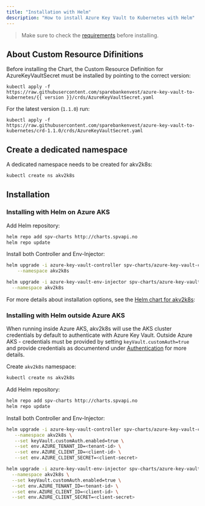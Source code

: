 ```yaml
---
title: "Installation with Helm"
description: "How to install Azure Key Vault to Kubernetes with Helm"
---
```


> Make sure to check the [requirements](requirements) before installing. 

## About Custom Resource Difinitions

Before installing the Chart, the Custom Resource Definition for AzureKeyVaultSecret must be installed by pointing to the correct version:

```
kubectl apply -f https://raw.githubusercontent.com/sparebankenvest/azure-key-vault-to-kubernetes/{{ version }}/crds/AzureKeyVaultSecret.yaml
```

For the latest version (`1.1.0`) run:

```
kubectl apply -f https://raw.githubusercontent.com/sparebankenvest/azure-key-vault-to-kubernetes/crd-1.1.0/crds/AzureKeyVaultSecret.yaml
```

## Create a dedicated namespace

A dedicated namespace needs to be created for akv2k8s:

```bash
kubectl create ns akv2k8s
```

## Installation

### Installing with Helm on Azure AKS

Add Helm repository:

```bash
helm repo add spv-charts http://charts.spvapi.no
helm repo update
```

Install both Controller and Env-Injector:

```bash
helm upgrade -i azure-key-vault-controller spv-charts/azure-key-vault-controller \
    --namespace akv2k8s

helm upgrade -i azure-key-vault-env-injector spv-charts/azure-key-vault-env-injector \
  --namespace akv2k8s
```

For more details about installation options, see the [Helm chart for akv2k8s](https://github.com/SparebankenVest/public-helm-charts/tree/master/stable/akv2k8s):

### Installing with Helm outside Azure AKS 

When running inside Azure AKS, akv2k8s will use the AKS cluster credentials by default to authenticate with Azure Key Vault. Outside Azure AKS - credentials must be provided by setting `keyVault.customAuth=true` and provide credentials as documentend under [Authentication](../security/authentication) for more details.

Create `akv2k8s` namespace:

```bash
kubectl create ns akv2k8s
```

Add Helm repository:

```bash
helm repo add spv-charts http://charts.spvapi.no
helm repo update
```

Install both Controller and Env-Injector:

```bash
helm upgrade -i azure-key-vault-controller spv-charts/azure-key-vault-controller \
   --namespace akv2k8s \
   --set keyVault.customAuth.enabled=true \
   --set env.AZURE_TENANT_ID=<tenant-id> \
   --set env.AZURE_CLIENT_ID=<client-id> \
   --set env.AZURE_CLIENT_SECRET=<client-secret>

helm upgrade -i azure-key-vault-env-injector spv-charts/azure-key-vault-env-injector \
  --namespace akv2k8s \
  --set keyVault.customAuth.enabled=true \
  --set env.AZURE_TENANT_ID=<tenant-id> \
  --set env.AZURE_CLIENT_ID=<client-id> \
  --set env.AZURE_CLIENT_SECRET=<client-secret>
```
